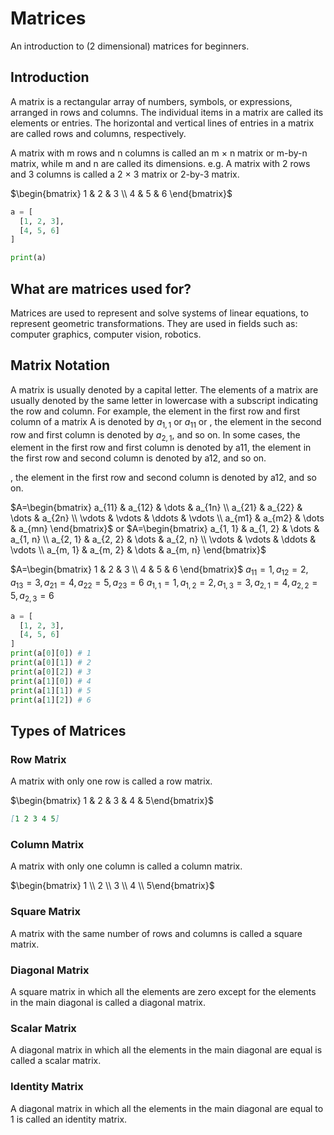 # Matrices

An introduction to (2 dimensional) matrices for beginners.

## Introduction

A matrix is a rectangular array of numbers, symbols, or expressions, arranged in rows and columns. The individual items in a matrix are called its elements or entries. The horizontal and vertical lines of entries in a matrix are called rows and columns, respectively.

A matrix with m rows and n columns is called an m × n matrix or m-by-n matrix, while m and n are called its dimensions.
e.g. A matrix with 2 rows and 3 columns is called a 2 × 3 matrix or 2-by-3 matrix.

$\begin{bmatrix} 1 & 2 & 3 \\ 4 & 5 & 6 \end{bmatrix}$

```python
a = [
  [1, 2, 3],
  [4, 5, 6]
]

print(a)
```

## What are matrices used for?

Matrices are used to represent and solve systems of linear equations, to represent geometric transformations. They are used in fields such as: computer graphics, computer vision, robotics.

## Matrix Notation

A matrix is usually denoted by a capital letter. The elements of a matrix are usually denoted by the same letter in lowercase with a subscript indicating the row and column. For example, the element in the first row and first column of a matrix A is denoted by $a_{1, 1}$ or $a_{11}$ or , the element in the second row and first column is denoted by $a_{2, 1}$, and so on. In some cases, the element in the first row and first column is denoted by a11, the element in the first row and second column is denoted by a12, and so on.

, the element in the first row and second column is denoted by a12, and so on.

$`A=\begin{bmatrix} a_{11} & a_{12} & \dots & a_{1n} \\ a_{21} & a_{22} & \dots & a_{2n} \\ \vdots & \vdots & \ddots & \vdots \\ a_{m1} & a_{m2} & \dots & a_{mn} \end{bmatrix}`$
or
$A=\begin{bmatrix} a_{1, 1} & a_{1, 2} & \dots & a_{1, n} \\ a_{2, 1} & a_{2, 2} & \dots & a_{2, n} \\ \vdots & \vdots & \ddots & \vdots \\ a_{m, 1} & a_{m, 2} & \dots & a_{m, n} \end{bmatrix}$

$A=\begin{bmatrix} 1 & 2 & 3 \\ 4 & 5 & 6 \end{bmatrix}$
$a_{11} = 1, a_{12} = 2, a_{13} = 3, a_{21} = 4, a_{22} = 5, a_{23} = 6$
$a_{1, 1} = 1, a_{1, 2} = 2, a_{1, 3} = 3, a_{2, 1} = 4, a_{2, 2} = 5, a_{2, 3} = 6$

```python
a = [
  [1, 2, 3],
  [4, 5, 6]
]
print(a[0][0]) # 1
print(a[0][1]) # 2
print(a[0][2]) # 3
print(a[1][0]) # 4
print(a[1][1]) # 5
print(a[1][2]) # 6
```

## Types of Matrices

### Row Matrix

A matrix with only one row is called a row matrix.

$\begin{bmatrix} 1 & 2 & 3 & 4 & 5\end{bmatrix}$

```markdown
[1 2 3 4 5]
```

### Column Matrix

A matrix with only one column is called a column matrix.

$\begin{bmatrix} 1 \\ 2 \\ 3 \\ 4 \\ 5\end{bmatrix}$

### Square Matrix

A matrix with the same number of rows and columns is called a square matrix.

### Diagonal Matrix

A square matrix in which all the elements are zero except for the elements in the main diagonal is called a diagonal matrix.

### Scalar Matrix

A diagonal matrix in which all the elements in the main diagonal are equal is called a scalar matrix.

### Identity Matrix

A diagonal matrix in which all the elements in the main diagonal are equal to 1 is called an identity matrix.
